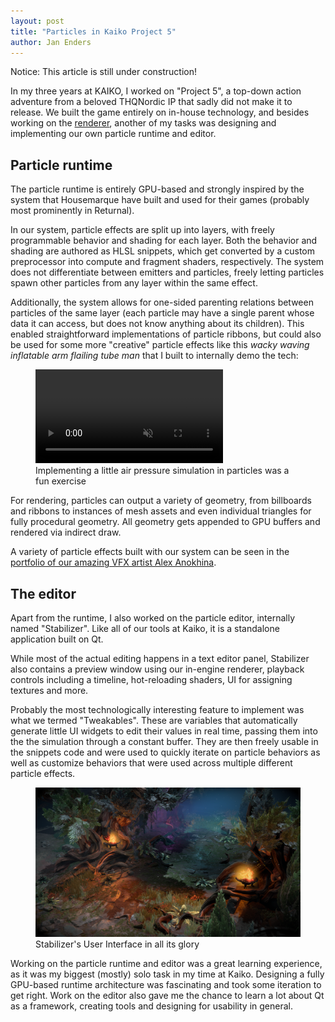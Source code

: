 ```yaml
---
layout: post
title: "Particles in Kaiko Project 5"
author: Jan Enders
---
```


Notice: This article is still under construction!

In my three years at KAIKO, I worked on "Project 5", a top-down action adventure from a beloved THQNordic IP that sadly did not make it to release.
We built the game entirely on in-house technology, and besides working on the [renderer](/kkp5-renderer), another of my tasks was designing and implementing our own particle runtime and editor.

## Particle runtime

The particle runtime is entirely GPU-based and strongly inspired by the system that Housemarque have built and used for their games (probably most prominently in Returnal).

In our system, particle effects are split up into layers, with freely programmable behavior and shading for each layer.
Both the behavior and shading are authored as HLSL snippets, which get converted by a custom preprocessor into compute and fragment shaders, respectively.
The system does not differentiate between emitters and particles, freely letting particles spawn other particles from any layer within the same effect.

Additionally, the system allows for one-sided parenting relations between particles of the same layer (each particle may have a single parent whose data it can access, but does not know anything about its children).
This enabled straightforward implementations of particle ribbons, but could also be used for some more "creative" particle effects like this *wacky waving inflatable arm flailing tube man* that I built to internally demo the tech:

<div class="video-row" >
	<figure>
		<video autoplay muted loop playsinline preload="metadata">
			<source src="/images/KKP5_tubeman.mp4?v=4" type="video/mp4">
			Could not load the video		
		</video >
		<figcaption>Implementing a little air pressure simulation in particles was a fun exercise</figcaption>
	</figure>
</div >

For rendering, particles can output a variety of geometry, from billboards and ribbons to instances of mesh assets and even individual triangles for fully procedural geometry.
All geometry gets appended to GPU buffers and rendered via indirect draw.

A variety of particle effects built with our system can be seen in the [portfolio of our amazing VFX artist Alex Anokhina](https://www.artstation.com/artwork/3EQxoD).

## The editor

Apart from the runtime, I also worked on the particle editor, internally named "Stabilizer". Like all of our tools at Kaiko, it is a standalone application built on Qt.

While most of the actual editing happens in a text editor panel, Stabilizer also contains a preview window using our in-engine renderer, playback controls including a timeline, hot-reloading shaders, UI for assigning textures and more.

Probably the most technologically interesting feature to implement was what we termed "Tweakables". 
These are variables that automatically generate little UI widgets to edit their values in real time, passing them into the the simulation through a constant buffer.
They are then freely usable in the snippets code and were used to quickly iterate on particle behaviors as well as customize behaviors that were used across multiple different particle effects.

<div class="image-grid">
	<figure >
		<img src="/images/KKP5_Level01.png" alt="Particle editor screenhot">
		<figcaption>Stabilizer's User Interface in all its glory</figcaption>
	</figure>
</div>

Working on the particle runtime and editor was a great learning experience, as it was my biggest (mostly) solo task in my time at Kaiko. 
Designing a fully GPU-based runtime architecture was fascinating and took some iteration to get right.
Work on the editor also gave me the chance to learn a lot about Qt as a framework, creating tools and designing for usability in general.
